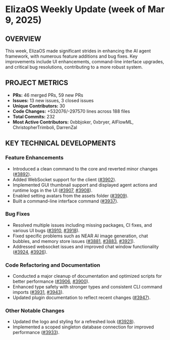 # ElizaOS Weekly Update (week of Mar 9, 2025)

## OVERVIEW

This week, ElizaOS made significant strides in enhancing the AI agent framework, with numerous feature additions and bug fixes. Key improvements include UI enhancements, command-line interface upgrades, and critical bug resolutions, contributing to a more robust system.

## PROJECT METRICS

- **PRs:** 46 merged PRs, 59 new PRs
- **Issues:** 13 new issues, 3 closed issues
- **Unique Contributors:** 30
- **Code Changes:** +532076/-297570 lines across 188 files
- **Total Commits:** 232
- **Most Active Contributors:** 0xbbjoker, 0xbryer, AIFlowML, ChristopherTrimboli, DarrenZal

## KEY TECHNICAL DEVELOPMENTS

### Feature Enhancements

- Introduced a clean command to the core and reverted minor changes ([#3892](https://github.com/elizaos/eliza/pull/3892)).
- Added WebSocket support for the client ([#3902](https://github.com/elizaos/eliza/pull/3902)).
- Implemented GUI thumbnail support and displayed agent actions and runtime logs in the UI ([#3907](https://github.com/elizaos/eliza/pull/3907), [#3908](https://github.com/elizaos/eliza/pull/3908)).
- Enabled setting avatars from the assets folder ([#3909](https://github.com/elizaos/eliza/pull/3909)).
- Built a command-line interface command ([#3937](https://github.com/elizaos/eliza/pull/3937)).

### Bug Fixes

- Resolved multiple issues including missing packages, CI fixes, and various UI bugs ([#3910](https://github.com/elizaos/eliza/pull/3910), [#3918](https://github.com/elizaos/eliza/pull/3918)).
- Fixed specific problems such as NEAR AI image generation, chat bubbles, and memory store issues ([#3881](https://github.com/elizaos/eliza/pull/3881), [#3883](https://github.com/elizaos/eliza/pull/3883), [#3921](https://github.com/elizaos/eliza/pull/3921)).
- Addressed websocket issues and improved chat window functionality ([#3924](https://github.com/elizaos/eliza/pull/3924), [#3926](https://github.com/elizaos/eliza/pull/3926)).

### Code Refactoring and Documentation

- Conducted a major cleanup of documentation and optimized scripts for better performance ([#3906](https://github.com/elizaos/eliza/pull/3906), [#3900](https://github.com/elizaos/eliza/pull/3900)).
- Enhanced type safety with stronger types and consistent CLI command imports ([#3931](https://github.com/elizaos/eliza/pull/3931), [#3943](https://github.com/elizaos/eliza/pull/3943)).
- Updated plugin documentation to reflect recent changes ([#3947](https://github.com/elizaos/eliza/pull/3947)).

### Other Notable Changes

- Updated the logo and styling for a refreshed look ([#3928](https://github.com/elizaos/eliza/pull/3928)).
- Implemented a scoped singleton database connection for improved performance ([#3933](https://github.com/elizaos/eliza/pull/3933)).
